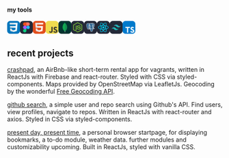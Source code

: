 
#### my tools

<img width="30px" src="https://github.com/tandpfun/skill-icons/raw/main/icons/CSS.svg"><img width="30px" src="https://github.com/tandpfun/skill-icons/raw/main/icons/Figma-Dark.svg"><img width="30px" src="https://github.com/tandpfun/skill-icons/raw/main/icons/HTML.svg"><img width="30px" src="https://github.com/tandpfun/skill-icons/raw/main/icons/JavaScript.svg"><img width="30px" src="https://github.com/tandpfun/skill-icons/raw/main/icons/MongoDB.svg"><img width="30px" src="https://github.com/tandpfun/skill-icons/raw/main/icons/NodeJS-Dark.svg"><img width="30px" src="https://github.com/tandpfun/skill-icons/raw/main/icons/PostgreSQL-Dark.svg"><img width="30px" src="https://github.com/tandpfun/skill-icons/raw/main/icons/React-Dark.svg"><img width="30px" src="https://github.com/tandpfun/skill-icons/raw/main/icons/TailwindCSS-Dark.svg"><img width="30px" src="https://github.com/tandpfun/skill-icons/raw/main/icons/TypeScript.svg">

## recent projects

[crashpad](https://crashpad.vercel.app), an AirBnb-like short-term rental app for vagrants, written in ReactJs with Firebase and react-router. Styled with CSS via styled-components. Maps provided by OpenStreetMap via LeafletJs. Geocoding by the wonderful [Free Geocoding API](https://geocode.maps.co/).

[github search](https://timmy-github.herokuapp.com/), a simple user and repo search using Github's API. Find users, view profiles, navigate to repos. Written in ReactJs with react-router and axios. Styled in CSS via styled-components.

[present day, present time](https://presentday.vercel.app/), a personal browser startpage, for displaying bookmarks, a to-do module, weather data. further modules and customizability upcoming. Built in ReactJs, styled with vanilla CSS.